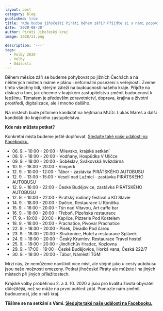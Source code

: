 ```yaml
---
layout: post
category: blog
published: true
title: 'Kde budou jihočeští Piráti během září? Přijďte si s námi popovídat o tom, jak chceme změnit budoucnost k lepšímu. Jde o náš kraj'
date: '2020-08-30'
author: Piráti Jihočeský kraj
image: 2020/z1.png

description: '---'
tags:
  - Volby 2020
  - Volby
  - Události
---
```

Během měsíce září se budeme pohybovat po jižních Čechách a na některých místech máme v plánu i neformální posezení s veřejností. Zveme tímto všechny lidi, kterým záleží na 
budoucnosti našeho kraje. Přijďte na diskuzi o tom, jak chceme v krajském zastupitelstvu změnit budoucnost k lepšímu. 
Tématem je především zdravotnictví, doprava, krajina a životní prostředí, digitalizace, ale i mnoho dalšího.

Na místech bude přítomen kandidát na hejtmana MUDr. Lukáš Mareš a další kandidáti do krajského zastupitelstva. 

**Kde nás můžete potkat?**

Konkrétní místa budeme ještě doplňovat.
[Sledujte také naše události na Facebooku.](https://www.facebook.com/pirati.jck/events/)

<ul>
<li>06. 9. - 10:00 - 20:00 - Milevsko, krajské setkání</li>
<li>08. 9. - 18:00 - 20:00 - Vodňany, Hospůdka V Uličce</li>
<li>09. 9. - 18:00 - 20:00 - Soběslav, Svákovská hvězdárna</li>
<li>10. 9. - 18:00 - 20:00 - Vimperk</li>
<li>12. 9. - 10:00 - 12:00 - Tábor - zastávka PIRÁTSKÉHO AUTOBUSU</li>
<li>12. 9. - 13:00 - 15:00 - Veselí nad Lužnicí - zastávka PIRÁTSKÉHO AUTOBUSU</li>
<li>12. 9. - 16:00 - 22:00 - České Budějovice, zastávka PIRÁTSKÉHO AUTOBUSU</li>
<li>12. 9. - 10:00 - 22:00 - Pirátský rodinný festival u KD Slavie</li>
<li>14. 9. - 18:00 - 20:00 - Dačice, Restaurace U Koníčka</li>
<li>15. 9. - 18:00 - 20:00 - Týn nad Vltavou, Art caffe bar</li>
<li>16. 9. - 18:00 - 20:00 - Třeboň, Plzeňská restaurace</li>
<li>17. 9. - 18:00 - 20:00 - Kaplice, Pizzerie Pod Kostelem</li>
<li>18. 9. - 18:00 - 20:00 - Prachatice, Pivovar Prachatice</li>
<li>22. 9. - 18:00 - 20:00 - Písek, Divadlo Pod čarou</li>
<li>23. 9. - 18:00 - 20:00 - Strakonice, Hotel a restaurace Splávek</li>
<li>24. 9. - 18:00 - 20:00 - Český Krumlov, Restaurace Travel hostel</li>
<li>25. 9. - 18:00 - 20:00 - Jindřichův Hradec, Kozlovna</li>
<li>29. 9. - 17:00 - 19:00 - České Budějovice, Horká vana, Česká 222/7</li>
<li>30. 9. - 18:00 - 20:00 - Tábor, Náměstí TGM</li>
</ul>

Mrzí nás, že nemůžeme navštívit více míst, ale stejně jako u cesty autobusu jsou naše možnosti omezeny. Potkat jihočeské Piráty ale můžete i
na jiných místech při jiných příležitostech.

Krajské volby proběhnou 2. a 3. 10. 2020 a jsou pro kvalitu života obyvatel důležitější, než se může na první pohled zdát. Pomozte nám změnit budoucnost, jde o náš kraj.

**Těšíme se na setkání s Vámi. [Sledujte také naše události na Facebooku.](https://www.facebook.com/pg/pirati.jck/events/)**
